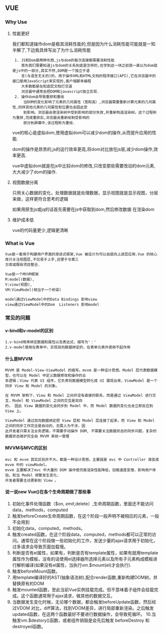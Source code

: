 ## VUE  

### Why Use

1. 性能更好

    我们都知道操作dom是极其消耗性能的,但是因为什么消耗性能可能就是一知半解了,下边我具体写出了为什么消耗性能

        1. JS和Dom是两种东西,js与dom的每次连接都需要消耗性能
           首先我们需要知道js与dom的关系到底是怎样的,在学到这一块之前我一直以为dom就是js中的一部分,其实不然,DOM是一个独立于语
           言(与语言无关的)的，用于操作XML和HTML文档的程序接口(API),它在浏览器中的接口是用JavaScript来实现的,客户端脚本编程
           大多数都是在和底层文档打交道
           浏览器中通常会把DOM和javascript独立实现.
        2. 操作dom会导致重排和重绘
            当DOM的变化影响了元素的几何属性（宽和高）,浏览器需要重新计算元素的几何属性,同样其他元素的几何属性和位置也会因此受
            到影响。浏览器会使渲染树中受到影响的部分失效,并重新构造渲染树。这个过程称为重排,完成重排后,浏览器会重新绘制受影响的
            部分到屏幕中,该过程称为重绘.
    
    vue的核心是虚拟dom,使用虚拟dom可以减少dom的操作,从而提升应用的性能.

    dom的操作是昂贵的,js的运行效率更高,将dom对比放在js层,减少dom操作,效率更高.

    vue中虚拟dom就是在js中比较dom的修改,只改变那些需要改动的dom元素,大大减少了dom的操作.

2. 视图数据分离

    只用关心数据的变化，处理数据就是处理数据，显示视图就是显示视图，分层来做，这样更符合思考的逻辑 

    如果用原生js或jq的话首先需要在js中获取到dom,然后修改数据 在渲染dom


3. 维护成本低

    vue的代码量更少,逻辑更清晰

### What is Vue

    Vue是一套用于构建用户界面的渐进式框架,Vue 被设计为可以自底向上逐层应用.Vue 的核心库只关注视图层,不仅易于上手,还便于与第三
    方库或既有项目整合.

    Vue是一个MVVM框架
    M:model(数据),
    V:view(视图),
    VM:ViewModel(相当于一个桥梁)

    model通过ViewModel中的Data Bindings 影响view
    view通过ViewModel中的Dom  Listeners 影响model



### 常见的问题


#### v-bind和v-model的区别

    1.v-bind用来绑定数据和属性以及表达式，缩写为'：'
    2.v-model使用在表单中，实现双向数据绑定的，在表单元素外使用不起作用

#### 什么是MVVM
    MVVM 是 Model-View-ViewModel 的缩写。mvvm 是一种设计思想。Model 层代表数据模型，也可以在 Model 中定义数据修改和操作的业
    务逻辑；View 代表 UI 组件，它负责将数据模型转化成 UI 展现出来，ViewModel 是一个同步 View 和 Model 的对象。

    在 MVVM 架构下，View 和 Model 之间并没有直接的联系，而是通过 ViewModel 进行交互，Model 和 ViewModel 之间的交互是双向
    的， 因此 View 数据的变化会同步到 Model 中，而 Model 数据的变化也会立即反应到 View 上。

    ViewModel 通过双向数据绑定把 View 层和 Model 层连接了起来，而 View 和 Model 之间的同步工作完全是自动的，无需人为干涉，因
    此开发者只需关注业务逻辑，不需要手动操作 DOM, 不需要关注数据状态的同步问题，复杂的数据状态维护完全由 MVVM 来统一管理

#### MVVM与MVC的区别
    mvc 和 mvvm 其实区别并不大。都是一种设计思想。主要就是 mvc 中 Controller 演变成 mvvm 中的 viewModel。
    mvvm 主要解决了mvc 中大量的 DOM 操作使页面渲染性能降低，加载速度变慢，影响用户体验。和当 Model 频繁发生变化，
    开发者需要主动更新到 View 。

#### 说一说new Vue()在各个生命周期做了那些事

1. 初始化事件处理函数（$on, $emit,$delete）,生命周期函数，里面还不能访问data，methods，computed
2. 触发beforeCreate生命周期函数，在这个阶段一般声明不被相应的元素，一般不会用到
3. 初始化data，computed，methods。
4. 触发created函数，在这个阶段data，computed，methods都可以正常的访问。通常在这个阶段做一些初始化的工作，发送少量的ajax请求用于初始化，过多请求会导致页面加载慢。
5. 判断是否有el属性，如果有，判断是否有template属性，如果有就用template属性作为模板，没有的话使用el选择器所选择元素以及所有子元素构成模板进行解析编译(如果没有el属性，当执行vm.$mount(el)才会执行).
6. 触发beforeMount函数。
7. 用template编译好的AST(抽象语法树),配合render函数,重新构建DOM树，并替换原有的DOM
8. 触发mounted函数，至此当前Vue实例挂载完成。但不意味着子组件会挂载完成。这个函数通常用于ajax请求，做其他的数据交互。
9. 当数据发生变化时候，无论哪个数据，都会触发beforeUpdate函数，然后经过VDOM 对比，diff算法，找到VDOM差异，进行局部重新渲染。之后触发updated函数，在这两个函数最好不要进行数据操作，会导致死循环。
10.当触发vm.$destory()函数，或者组件销毁是会先后触发 beforeDestroy 和 destroyed函数。

